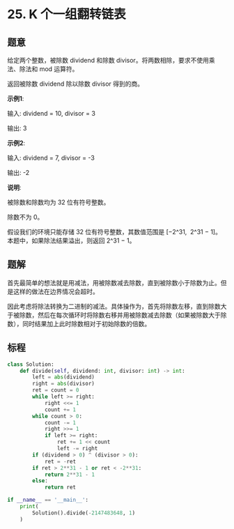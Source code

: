 # 25. K 个一组翻转链表

## 题意

给定两个整数，被除数 dividend 和除数 divisor。将两数相除，要求不使用乘法、除法和 mod 运算符。

返回被除数 dividend 除以除数 divisor 得到的商。

**示例1**:

输入: dividend = 10, divisor = 3

输出: 3

**示例2**:

输入: dividend = 7, divisor = -3

输出: -2

**说明**:

被除数和除数均为 32 位有符号整数。

除数不为 0。

假设我们的环境只能存储 32 位有符号整数，其数值范围是 [−2^31,  2^31 − 1]。本题中，如果除法结果溢出，则返回 2^31 − 1。

## 题解

首先最简单的想法就是用减法，用被除数减去除数，直到被除数小于除数为止。但是这样的做法在边界情况会超时。

因此考虑将除法转换为二进制的减法。具体操作为，首先将除数左移，直到除数大于被除数，然后在每次循环时将除数右移并用被除数减去除数（如果被除数大于除数），同时结果加上此时除数相对于初始除数的倍数。

## 标程

```python
class Solution:
    def divide(self, dividend: int, divisor: int) -> int:
        left = abs(dividend)
        right = abs(divisor)
        ret = count = 0
        while left >= right:
            right <<= 1
            count += 1
        while count > 0:
            count -= 1
            right >>= 1
            if left >= right:
                ret += 1 << count
                left -= right
        if (dividend > 0) ^ (divisor > 0):
            ret = -ret
        if ret > 2**31 - 1 or ret < -2**31:
            return 2**31 - 1
        else:
            return ret

if __name__ == '__main__':
    print(
        Solution().divide(-2147483648, 1)
    )

```
